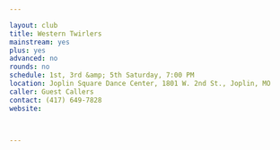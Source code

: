 ```yaml
---

layout: club
title: Western Twirlers
mainstream: yes
plus: yes
advanced: no
rounds: no
schedule: 1st, 3rd &amp; 5th Saturday, 7:00 PM
location: Joplin Square Dance Center, 1801 W. 2nd St., Joplin, MO
caller: Guest Callers
contact: (417) 649-7828
website: 



---
```


